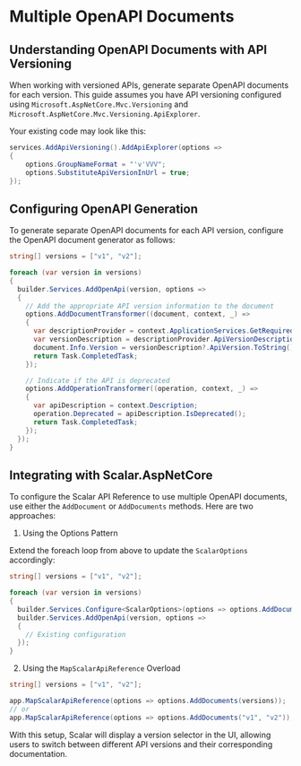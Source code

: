 # Multiple OpenAPI Documents

## Understanding OpenAPI Documents with API Versioning

When working with versioned APIs, generate separate OpenAPI documents for each version. This guide assumes you have API versioning configured using `Microsoft.AspNetCore.Mvc.Versioning` and `Microsoft.AspNetCore.Mvc.Versioning.ApiExplorer`.

Your existing code may look like this:

```csharp
services.AddApiVersioning().AddApiExplorer(options =>
{
    options.GroupNameFormat = "'v'VVV";
    options.SubstituteApiVersionInUrl = true;
});
```

## Configuring OpenAPI Generation

To generate separate OpenAPI documents for each API version, configure the OpenAPI document generator as follows:

```csharp
string[] versions = ["v1", "v2"];

foreach (var version in versions)
{
  builder.Services.AddOpenApi(version, options =>
  {
    // Add the appropriate API version information to the document
    options.AddDocumentTransformer((document, context, _) =>
    {
      var descriptionProvider = context.ApplicationServices.GetRequiredService<IApiVersionDescriptionProvider>();
      var versionDescription = descriptionProvider.ApiVersionDescriptions.FirstOrDefault(x => x.GroupName == version);
      document.Info.Version = versionDescription?.ApiVersion.ToString();
      return Task.CompletedTask;
    });

    // Indicate if the API is deprecated
    options.AddOperationTransformer((operation, context, _) =>
    {
      var apiDescription = context.Description;
      operation.Deprecated = apiDescription.IsDeprecated();
      return Task.CompletedTask;
    });
  });
}
```

## Integrating with Scalar.AspNetCore

To configure the Scalar API Reference to use multiple OpenAPI documents, use either the `AddDocument` or `AddDocuments` methods. Here are two approaches:

1. Using the Options Pattern

Extend the foreach loop from above to update the `ScalarOptions` accordingly:

```csharp
string[] versions = ["v1", "v2"];

foreach (var version in versions)
{
  builder.Services.Configure<ScalarOptions>(options => options.AddDocument(version));
  builder.Services.AddOpenApi(version, options =>
  {
    // Existing configuration
  });
}
```

2. Using the `MapScalarApiReference` Overload

```csharp
string[] versions = ["v1", "v2"];

app.MapScalarApiReference(options => options.AddDocuments(versions));
// or
app.MapScalarApiReference(options => options.AddDocuments("v1", "v2"));
```

With this setup, Scalar will display a version selector in the UI, allowing users to switch between different API versions and their corresponding documentation.
